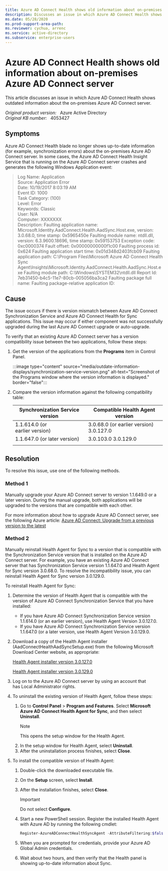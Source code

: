 ```yaml
---
title: Azure AD Connect Health shows old information about on-premises server
description: Discusses an issue in which Azure AD Connect Health shows outdated information about the on-premises Azure AD Connect server. Provides a resolution.
ms.date: 05/28/2020
ms.prod-support-area-path: 
ms.reviewer: cychua, arrenc
ms.service: active-directory
ms.subservice: enterprise-users
---
```

# Azure AD Connect Health shows old information about on-premises Azure AD Connect server

This article discusses an issue in which Azure AD Connect Health shows outdated information about the on-premises Azure AD Connect server.

_Original product version:_ &nbsp; Azure Active Directory  
_Original KB number:_ &nbsp; 4053427

## Symptoms

Azure AD Connect Health blade no longer shows up-to-date information (for example, synchronization errors) about the on-premises Azure AD Connect server. In some cases, the Azure AD Connect Health Insight Service that is running on the Azure AD Connect server crashes and generates the following Windows Application event:

> Log Name: Application  
Source: Application Error  
Date: 10/19/2017 8:03:19 AM  
Event ID: 1000  
Task Category: (100)  
Level: Error  
Keywords: Classic  
User: N/A  
Computer: XXXXXXX  
Description: Faulting application name: Microsoft.Identity.AadConnect.Health.AadSync.Host.exe, version: 3.0.68.0, time stamp: 0x5965450e Faulting module name: ntdll.dll, version: 6.3.9600.18696, time stamp: 0x59153753 Exception code: 0xc0000374 Fault offset: 0x00000000000f1c00 Faulting process id: 0x624 Faulting application start time: 0x01d348d2403fcb09 Faulting application path: C:\Program Files\Microsoft Azure AD Connect Health Sync Agent\Insights\Microsoft.Identity.AadConnect.Health.AadSync.Host.exe Faulting module path: C:\Windows\SYSTEM32\ntdll.dll Report Id: 7eb31450-b4c5-11e7-80cb-005056ba3ca2 Faulting package full name: Faulting package-relative application ID:

## Cause

The issue occurs if there is version mismatch between Azure AD Connect Synchronization Service and Azure AD Connect Health for Sync applications. This issue may occur if either component was not successfully upgraded during the last Azure AD Connect upgrade or auto-upgrade.

To verify that an existing Azure AD Connect server has a version compatibility issue between the two applications, follow these steps:

1. Get the version of the applications from the **Programs** item in Control Panel.

    :::image type="content" source="media/outdate-information-displays/synchronization-service-version.png" alt-text="Screenshot of the Programs window where the version information is displayed." border="false":::

2. Compare the version information against the following compatibility table:

    |Synchronization Service version|Compatible Health Agent version|
    |---|---|
    | 1.1.614.0 (or earlier version)| 3.0.68.0 (or earlier version) 3.0.127.0 |
    | 1.1.647.0 (or later version)| 3.0.103.0 3.0.129.0 |
    |||

## Resolution

To resolve this issue, use one of the following methods.

### Method 1

Manually upgrade your Azure AD Connect server to version 1.1.649.0 or a later version. During the manual upgrade, both applications will be upgraded to the versions that are compatible with each other.

For more information about how to upgrade Azure AD Connect server, see the following Azure article: [Azure AD Connect: Upgrade from a previous version to the latest](/azure/active-directory/connect/active-directory-aadconnect-upgrade-previous-version)

### Method 2

Manually reinstall Health Agent for Sync to a version that is compatible with the Synchronization Service version that is installed on the Azure AD Connect server. For example, you have an existing Azure AD Connect server that has Synchronization Service version 1.1.647.0 and Health Agent for Sync version 3.0.68.0. To resolve the incompatibility issue, you can reinstall Health Agent for Sync version 3.0.129.0.

To reinstall Health Agent for Sync:

1. Determine the version of Health Agent that is compatible with the version of Azure AD Connect Synchronization Service that you have installed:

    - If you have Azure AD Connect Synchronization Service version 1.1.614.0 (or an earlier version), use Health Agent Version 3.0.127.0.
    - If you have Azure AD Connect Synchronization Service version 1.1.647.0 (or a later version, use Health Agent Version 3.0.129.0.
2. Download a copy of the Health Agent installer (AadConnectHealthAadSyncSetup.exe) from the following Microsoft Download Center website, as appropriate:

    [Health Agent installer version 3.0.127.0](https://www.microsoft.com/download/details.aspx?id=56143)

    [Health Agent installer version 3.0.129.0](/azure/active-directory/hybrid/how-to-connect-install-roadmap#download-and-install-azure-ad-connect-health-agent)
3. Log on to the Azure AD Connect server by using an account that has Local Administrator rights.
4. To uninstall the existing version of Health Agent, follow these steps:

    1. Go to **Control Panel** > **Program and Features**. Select **Microsoft Azure AD Connect Health Agent for Sync**, and then select **Uninstall**.
        > [!NOTE]
        > This opens the setup window for the Health Agent.
    2. In the setup window for Health Agent, select **Uninstall**.
    3. After the uninstallation process finishes, select **Close**.

5. To install the compatible version of Health Agent:

   1. Double-click the downloaded executable file.
   2. On the **Setup** screen, select **Install**.
   3. After the installation finishes, select **Close**.
        > [!IMPORTANT]
        > Do not select **Configure**.
   4. Start a new PowerShell session. Register the installed Health Agent with Azure AD by running the following cmdlet:

        ```powershell
        Register-AzureADConnectHealthSyncAgent -AttributeFiltering:$false -StagingMode:$false
        ```

   5. When you are prompted for credentials, provide your Azure AD Global Admin credentials.
   6. Wait about two hours, and then verify that the Health panel is showing up-to-date information about Sync.
